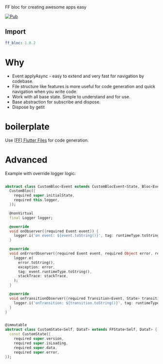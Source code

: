 FF bloc for creating awesome apps easy

[![Pub](https://img.shields.io/pub/v/ff_bloc.svg)](https://pub.dev/packages/ff_bloc)

## Import

```yaml
ff_bloc: 1.0.2
```

# Why

- Event applyAsync - easy to extend and very fast for navigation by codebase.
- File structure like features is more useful for code generation and quick navigation when you write code.
- Work with all base state. Simple to understand and for use.
- Base abstraction for subscribe and dispose.
- Dispose by getit

# boilerplate

Use [[FF] Flutter Files](https://marketplace.visualstudio.com/items?itemName=gornivv.vscode-flutter-files) for code generation.

# Advanced

Example with override logger logic:

```dart

abstract class CustomBloc<Event extends CustomBlocEvent<State, Bloc<Event, State>>, State extends CustomState> extends FFBloc<Event, State> {
  CustomBloc({
    required super.initialState,
    required this.logger,
  });

  @nonVirtual
  final Logger logger;

  @override
  void onObserver({required Event event}) {
    logger.i('on event: ${event.toString()}', tag: runtimeType.toString());
  }

  @override
  void onErrorObserver({required Event event, required Object error, required StackTrace stackTrace}) {
    logger.e(
      error.toString(),
      exception: error,
      tag: event.runtimeType.toString(),
      stackTrace: stackTrace,
    );
  }

  @override
  void onTransitionObserver({required Transition<Event, State> transition}) {
    logger.i('onTransition: ${transition.toString()}', tag: runtimeType.toString());
  }
}


@immutable
abstract class CustomState<Self, DataT> extends FFState<Self, DataT> {
  const CustomState({
    required super.version,
    required super.isLoading,
    required super.data,
    required super.error,
});
```

